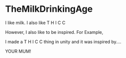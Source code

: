 # TheMilkDrinkingAge
I like milk. I also like T H I C C

However, I also like to be inspired. For Example,

I made a T H I C C thing in unity and it was inspired by....














YOUR MUM!

